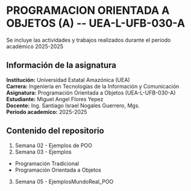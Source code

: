 # PROGRAMACION ORIENTADA A OBJETOS (A) -- UEA-L-UFB-030-A

Se incluye las actividades y trabajos realizados durante el periodo académico 2025-2025


## Información de la asignatura

**Institución:** Universidad Estatal Amazónica (UEA)  
**Carrera:** Ingeniería en Tecnologías de la Información y Comunicación  
**Asignatura:** Programación Orientada a Objetos (UEA-L-UFB-030-A)  
**Estudiante:** Miguel Angel Flores Yepez  
**Docente:** Ing. Santiago Israel Nogales Guerrero, Mgs.  
**Periodo academico:** 2025-2025

## Contenido del repositorio

1. Semana 02 - Ejemplos de POO  
2. Semana 03 - Ejemplos
- Programación Tradicional
- Programación Orientada a Objetos
3. Semana 05 - EjemplosMundoReal_POO



